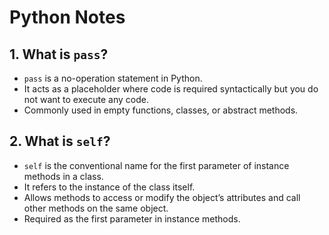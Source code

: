 # Python Notes

## 1. What is `pass`?
- `pass` is a no-operation statement in Python.
- It acts as a placeholder where code is required syntactically but you do not want to execute any code.
- Commonly used in empty functions, classes, or abstract methods.

## 2. What is `self`?
- `self` is the conventional name for the first parameter of instance methods in a class.
- It refers to the instance of the class itself.
- Allows methods to access or modify the object’s attributes and call other methods on the same object.
- Required as the first parameter in instance methods.
